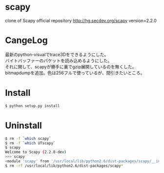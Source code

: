 scapy
=====

clone of Scapy official repository http://hg.secdev.org/scapy  version=2.2.0

CangeLog
=====
最新のpython-visualでtrace3Dをできるようにした。  
バイトバッファーのパケットを読み込めるようにした。  
それに関して、scapyが勝手に裏でgzip展開しているのを無くした。  
bitmapdumpを追加。色は256フルで使っているが、間引きたいところ。

Install
=====
```sh
$ python setup.py install
```

Uninstall
=====
```sh
$ rm -f `which scapy`
$ rm -f `which UTscapy`
$ scapy
Welcome to Scapy (2.2.0-dev)
>>> scapy
<module 'scapy' from '/usr/local/lib/python2.6/dist-packages/scapy/__init__.pyc'>
$ rm -rf /usr/local/lib/python2.6/dist-packages/scapy*
```

